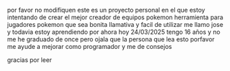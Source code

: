 por favor no modifiquen este es un proyecto personal en el que estoy intentando de crear el mejor creador de equipos pokemon
herramienta para jugadores pokemon que sea bonita llamativa y facil de utilizar
me llamo jose y todavia estoy aprendiendo por ahora hoy 24/03/2025 tengo 16 años y no me he graduado de once
pero ojala que la persona que lea esto porfavor me ayude a mejorar como programador y me de consejos 




gracias por leer 
